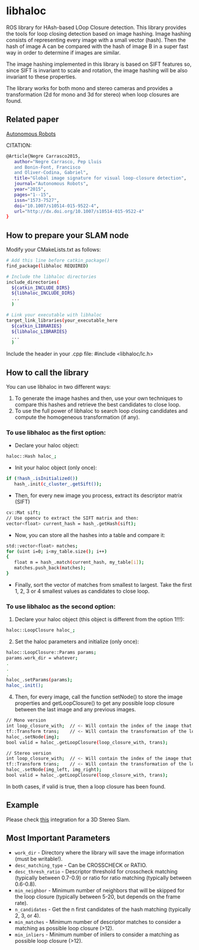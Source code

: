 libhaloc
=============

ROS library for HAsh-based LOop Closure detection. This library provides the tools for loop closing detection based on image hashing. Image hashing consists of representing every image with a small vector (hash). Then the hash of image A can be compared with the hash of image B in a super fast way in order to determine if images are similar.

The image hashing implemented in this library is based on SIFT features so, since SIFT is invariant to scale and rotation, the image hashing will be also invariant to these properties.

The library works for both mono and stereo cameras and provides a transformation (2d for mono and 3d for stereo) when loop closures are found.

## Related paper

[Autonomous Robots][paper]

CITATION:
```bash
@Article{Negre Carrasco2015,
   author="Negre Carrasco, Pep Lluis
   and Bonin-Font, Francisco
   and Oliver-Codina, Gabriel",
   title="Global image signature for visual loop-closure detection",
   journal="Autonomous Robots",
   year="2015",
   pages="1--15",
   issn="1573-7527",
   doi="10.1007/s10514-015-9522-4",
   url="http://dx.doi.org/10.1007/s10514-015-9522-4"
}
```

## How to prepare your SLAM node


Modify your CMakeLists.txt as follows:

```bash
# Add this line before catkin_package()
find_package(libhaloc REQUIRED)

# Include the libhaloc directories
include_directories(
  ${catkin_INCLUDE_DIRS}
  ${libhaloc_INCLUDE_DIRS}
  ...
  )

# Link your executable with libhaloc
target_link_libraries(your_executable_here
  ${catkin_LIBRARIES}
  ${libhaloc_LIBRARIES}
  ...
  )
```

Include the header in your .cpp file:
#include <libhaloc/lc.h>


## How to call the library


You can use libhaloc in two different ways:
1) To generate the image hashes and then, use your own techniques to compare this hashes and retrieve the best candidates to close loop.
2) To use the full power of libhaloc to search loop closing candidates and compute the homogeneous transformation (if any).

### To use libhaloc as the first option:

* Declare your haloc object:
```bash
haloc::Hash haloc_;
```

* Init your haloc object (only once):
```bash
if (!hash_.isInitialized())
   hash_.init(c_cluster_.getSift());
```

* Then, for every new image you process, extract its descriptor matrix (SIFT)
```bash
cv::Mat sift;
// Use opencv to extract the SIFT matrix and then:
vector<float> current_hash = hash_.getHash(sift);
```

* Now, you can store all the hashes into a table and compare it:
```bash
std::vector<float> matches;
for (uint i=0; i<my_table.size(); i++)
{
   float m = hash_.match(current_hash, my_table[i]);
   matches.push_back(matches);
}
```

* Finally, sort the vector of matches from smallest to largest. Take the first 1, 2, 3 or 4 smallest values as candidates to close loop.


### To use libhaloc as the second option:


1) Declare your haloc object (this object is different from the option 1!!!):
```bash
haloc::LoopClosure haloc_;
```

2) Set the haloc parameters and initialize (only once):
```bash
haloc::LoopClosure::Params params;
params.work_dir = whatever;
.
.
.
haloc_.setParams(params);
haloc_.init();
```

4) Then, for every image, call the function setNode() to store the image properties and getLoopClosure() to get any possible loop closure between the last image and any previous images.
```bash
// Mono version
int loop_closure_with; 	// <- Will contain the index of the image that closes loop with the last inserted (-1 if none).
tf::Transform trans;    // <- Will contain the transformation of the loop closure (if any).
haloc_.setNode(img);
bool valid = haloc_.getLoopClosure(loop_closure_with, trans);

// Stereo version
int loop_closure_with; 	// <- Will contain the index of the image that closes loop with the last inserted (-1 if none).
tf::Transform trans; 	// <- Will contain the transformation of the loop closure (if any).
haloc_.setNode(img_left, img_right);
bool valid = haloc_.getLoopClosure(loop_closure_with, trans);
```

In both cases, if valid is true, then a loop closure has been found.


## Example


Please check [this][stereo_slam] integration for a 3D Stereo Slam.


## Most Important Parameters


* `work_dir` - Directory where the library will save the image information (must be writable!).
* `desc_matching_type` - Can be CROSSCHECK or RATIO.
* `desc_thresh_ratio` - Descriptor threshold for crosscheck matching (typically between 0.7-0.9) or ratio for ratio matching (typically between 0.6-0.8).
* `min_neighbor` - Minimum number of neighbors that will be skipped for the loop closure (typically between 5-20, but depends on the frame rate).
* `n_candidates` - Get the n first candidates of the hash matching (typically 2, 3, or 4).
* `min_matches` - Minimum number of descriptor matches to consider a matching as possible loop closure (>12).
* `min_inliers` - Minimum number of inliers to consider a matching as possible loop closure (>12).


[stereo_slam]: https://github.com/srv/stereo_slam
[paper]: http://link.springer.com/article/10.1007/s10514-015-9522-4